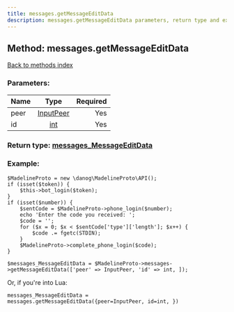 ```yaml
---
title: messages.getMessageEditData
description: messages.getMessageEditData parameters, return type and example
---
```

## Method: messages.getMessageEditData  
[Back to methods index](index.md)


### Parameters:

| Name     |    Type       | Required |
|----------|:-------------:|---------:|
|peer|[InputPeer](../types/InputPeer.md) | Yes|
|id|[int](../types/int.md) | Yes|


### Return type: [messages\_MessageEditData](../types/messages_MessageEditData.md)

### Example:


```
$MadelineProto = new \danog\MadelineProto\API();
if (isset($token)) {
    $this->bot_login($token);
}
if (isset($number)) {
    $sentCode = $MadelineProto->phone_login($number);
    echo 'Enter the code you received: ';
    $code = '';
    for ($x = 0; $x < $sentCode['type']['length']; $x++) {
        $code .= fgetc(STDIN);
    }
    $MadelineProto->complete_phone_login($code);
}

$messages_MessageEditData = $MadelineProto->messages->getMessageEditData(['peer' => InputPeer, 'id' => int, ]);
```

Or, if you're into Lua:

```
messages_MessageEditData = messages.getMessageEditData({peer=InputPeer, id=int, })
```

